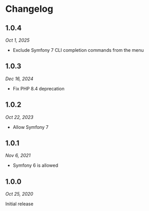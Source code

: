 # Changelog

## 1.0.4

*Oct 1, 2025*

* Exclude Symfony 7 CLI completion commands from the menu

## 1.0.3

*Dec 16, 2024*

* Fix PHP 8.4 deprecation

## 1.0.2

*Oct 22, 2023*

* Allow Symfony 7

## 1.0.1

*Nov 6, 2021*

* Symfony 6 is allowed

## 1.0.0

*Oct 25, 2020*

Initial release
